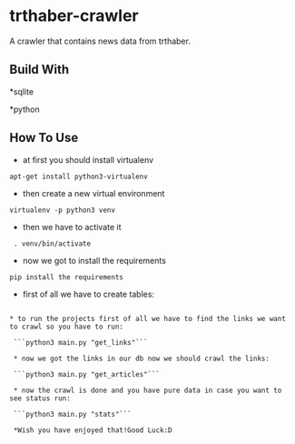 # trthaber-crawler
A crawler that contains news data from trthaber.


## Build With
*sqlite

*python

## How To Use

* at first you should install virtualenv 

```apt-get install python3-virtualenv```

* then create a new virtual environment 

```virtualenv -p python3 venv```

* then we have to activate it

``` . venv/bin/activate```

* now we got to install the requirements

```pip install the requirements```

* first of all we have to create tables:

``` python3 main.py "create_tables"

* to run the projects first of all we have to find the links we want to crawl so you have to run:
 
 ```python3 main.py "get_links"```
 
 * now we got the links in our db now we should crawl the links:
 
 ```python3 main.py "get_articles"```
 
 * now the crawl is done and you have pure data in case you want to see status run:
 
 ```python3 main.py "stats"```
 
 *Wish you have enjoyed that!Good Luck:D
